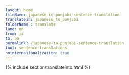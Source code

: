 ```yaml
---
layout: home
fileName: japanese-to-punjabi-sentence-translation
translatein: japanese_to_punjabi
folderName : translate
lang: en
from: ja
to: pa
permalink: /japanese-to-punjabi-sentence-translation
tool: sentence-translations
nointernationalization: true
---
```

{% include section/translateinto.html %}
